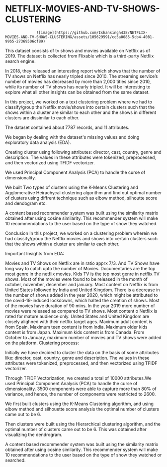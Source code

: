 # NETFLIX-MOVIES-AND-TV-SHOWS-CLUSTERING

                  ![image](https://github.com/Ishansingh438/NETFLIX-MOVIES-AND-TV-SHOWS-CLUSTERING/assets/105629591/cc5a0085-5cb4-4081-99b5-27369506cf89)


This dataset consists of tv shows and movies available on Netflix as of 2019. The dataset is collected from Flixable which is a third-party Netflix search engine.

In 2018, they released an interesting report which shows that the number of TV shows on Netflix has nearly tripled since 2010. The streaming service’s number of movies has decreased by more than 2,000 titles since 2010, while its number of TV shows has nearly tripled. It will be interesting to explore what all other insights can be obtained from the same dataset.

In this project, we worked on a text clustering problem where we had to classify/group the Netflix movie/shows into certain clusters such that the shows within a cluster are similar to each other and the shows in different clusters are dissimilar to each other.

The dataset contained about 7787 records, and 11 attributes.

We began by dealing with the dataset's missing values and doing exploratory data analysis (EDA).

Creating cluster using following attributes: director, cast, country, genre and description. The values in these attributes were tokenized, preprocessed, and then vectorized using TFIDF vectorizer.

We used Principal Component Analysis (PCA) to handle the curse of dimensionality.

We built Two types of clusters using the K-Means Clustering and Agglomerative Heirachycal clustering algorithm and find out optimal number of clusters using diffrent technique such as elbow method, silhoutte score and dendogram etc.

A content based recommender system was built using the similarity matrix obtained after using cosine similarity. This recommender system will make 10 recommendations to the user based on the type of show they watched.

Conclusion
In this project, we worked on a clustering problem wherein we had classify/group the Netflix movies and shows into certain clusters such that the shows within a cluster are similar to each other.

Important Insights from EDA:

Movies and TV Shows on Netflix are in ratio apprx 7/3. And TV Shows have long way to catch upto the number of Movies.
Documentaries are the top most genre in the netflix movies. Kids TV is the top most genre in netflix TV shows.
Most of the movies were found to be released in the month of october, november, december and january.
Most content on Netflix is from United States followed by India and United Kingdom.
There is a decrease in the number of shows added in the year 2020, which might be attributed to the covid-19-induced lockdowns, which halted the creation of shows.
Most of the movies have duration of 90 mins.
In the year 2019 more number of movies were released as compared to TV shows.
Most content o Netflix is rated for mature audience only.
United States and United Kingdom are closely alighned with their netflix target ages.
Maximum adult content is from Spain.
Maximum teen content is from India.
Maximum older kids content is from Japan.
Maximum kids content is from Canada.
From October to January, maximum number of movies and TV shows were added on the platform.
Clustering process:

Initially we have decided to cluster the data on the basis of some attributes like: director, cast, country, genre and description. The values in these attributes were tokenized, preprocessed, and then vectorized using TFIDF vectorizer.

Through TFIDF Vectorization, we created a total of 10000 attributes.We used Principal Component Analysis (PCA) to handle the curse of dimensionality. 3500 components were able to capture more than 80% of variance, and hence, the number of components were restricted to 2600.

We first built clusters using the K-Means Clustering algorithm, and using elbow method and silhouette score analysis the optimal number of clusters came out to be 6.

Then clusters were built using the Hierarchical clustering algorithm, and the optimal number of clusters came out to be 6. This was obtained after visualizing the dendrogram.

A content based recommender system was built using the similarity matrix obtained after using cosine similarity. This recommender system will make 10 recommendations to the user based on the type of show they watched or searched.
